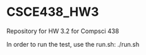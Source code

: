 # CSCE438_HW3
Repository for HW 3.2 for Compsci 438

In order to run the test, use the run.sh:
./run.sh


